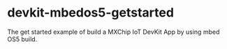 # devkit-mbedos5-getstarted
The get started example of build a MXChip IoT DevKit App by using mbed OS5 build.
